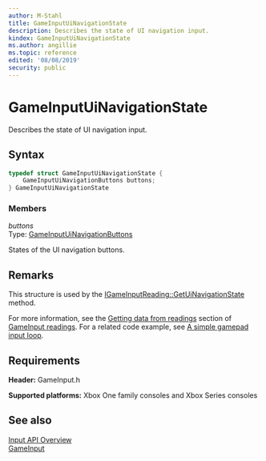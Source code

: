 ```yaml
---
author: M-Stahl
title: GameInputUiNavigationState
description: Describes the state of UI navigation input.
kindex: GameInputUiNavigationState
ms.author: angillie
ms.topic: reference
edited: '08/08/2019'
security: public
---
```


# GameInputUiNavigationState  

Describes the state of UI navigation input.  

<a id="syntaxSection"></a>

## Syntax  
  
```cpp
typedef struct GameInputUiNavigationState {  
    GameInputUiNavigationButtons buttons;  
} GameInputUiNavigationState  
```
  
<a id="membersSection"></a>

### Members  
  
*buttons*  
Type: [GameInputUiNavigationButtons](../enums/gameinputuinavigationbuttons.md)  
  
States of the UI navigation buttons. 
  
<a id="remarksSection"></a>
  
## Remarks  

This structure is used by the [IGameInputReading::GetUiNavigationState](../interfaces/igameinputreading/methods/igameinputreading_getuinavigationstate.md) method. 

For more information, see the [Getting data from readings](../../../../input/overviews/input-readings.md#gettingStateSection) section of [GameInput readings](../../../../input/overviews/input-readings.md). For a related code example, see [A simple gamepad input loop](../../../../input/overviews/input-readings.md#sampleSection). 

<a id="requirementsSection"></a>
  
## Requirements  
  
**Header:** GameInput.h
  
**Supported platforms:** Xbox One family consoles and Xbox Series consoles  
  
<a id="seealsoSection"></a>

## See also  

[Input API Overview](../../../../input/overviews/input-overview.md)  
[GameInput](../gameinput_members.md)  
  